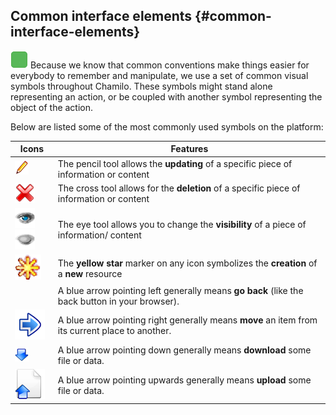 ## Common interface elements {#common-interface-elements}

![](../assets/images24.png)
Because we know that common conventions make things easier for everybody to remember and manipulate, we use a set of common visual symbols throughout Chamilo. These symbols might stand alone representing an action, or be coupled with another symbol representing the object of the action.

Below are listed some of the most commonly used symbols on the platform:

| Icons | Features |
| --- | --- |
| ![](../assets/graphics112.png) | The pencil tool allows the **updating** of a specific piece of information or content |
| ![](../assets/images7.png) | The cross tool allows for the **deletion** of a specific piece of information or content |
| ![](../assets/images8.png)![](../assets/images9.png) | The eye tool allows you to change the **visibility** of a piece of information/ content |
| ![](../assets/graphics138.png) | The **yellow star** marker on any icon symbolizes the **creation** of a **new** resource |
|  | A blue arrow pointing left generally means **go back** (like the back button in your browser). |
| ![](../assets/graphics347.png) | A blue arrow pointing right generally means **move** an item from its current place to another. |
| ![](../assets/images277.png) | A blue arrow pointing down generally means **download** some file or data. |
| ![](../assets/graphics348.png) | A blue arrow pointing upwards generally means **upload** some file or data. |

